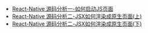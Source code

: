 - [React-Native 源码分析一-如何启动JS页面](http://xujinyang.github.io/2016/09/09/React-Native-%E6%BA%90%E7%A0%81%E5%88%86%E6%9E%90/#more)
- [React-Native 源码分析二-JSX如何渲染成原生页面(上)](http://xujinyang.github.io/2016/09/12/React-Native-jsx%20analyse1/#more)
- [React-Native 源码分析二-JSX如何渲染成原生页面(下)](http://xujinyang.github.io/2016/09/13/React-Native-jsx%20analyse2/#more)
